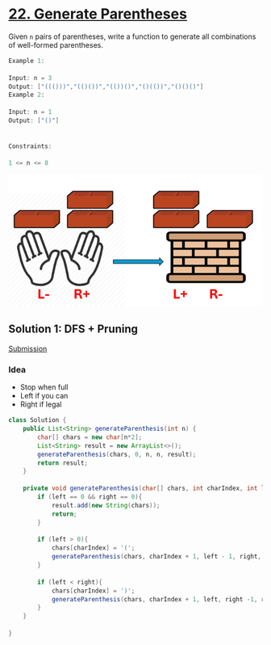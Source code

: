 # [22. Generate Parentheses](https://leetcode.com/problems/generate-parentheses/description/)


Given `n` pairs of parentheses, write a function to generate all combinations of well-formed parentheses.

 
 ```java
Example 1:

Input: n = 3
Output: ["((()))","(()())","(())()","()(())","()()()"]
Example 2:

Input: n = 1
Output: ["()"]
 

Constraints:

1 <= n <= 8

```

![alt text](image-1.png)

## Solution 1: DFS + Pruning 
[Submission](https://leetcode.com/problems/generate-parentheses/submissions/1669752198/)

### Idea
- Stop when full
- Left if you can
- Right if legal

```java
class Solution {
    public List<String> generateParenthesis(int n) {
        char[] chars = new char[n*2];
        List<String> result = new ArrayList<>();
        generateParenthesis(chars, 0, n, n, result);
        return result;
    }

    private void generateParenthesis(char[] chars, int charIndex, int left, int right, List<String> result){
        if (left == 0 && right == 0){
            result.add(new String(chars));
            return;
        }

        if (left > 0){
            chars[charIndex] = '(';
            generateParenthesis(chars, charIndex + 1, left - 1, right, result);            
        }

        if (left < right){
            chars[charIndex] = ')';
            generateParenthesis(chars, charIndex + 1, left, right -1, result);
        }
    }    

}
```



